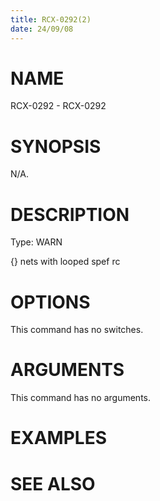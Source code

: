 ```yaml
---
title: RCX-0292(2)
date: 24/09/08
---
```


# NAME

RCX-0292 - RCX-0292

# SYNOPSIS

N/A.

# DESCRIPTION

Type: WARN

{} nets with looped spef rc

# OPTIONS

This command has no switches.

# ARGUMENTS

This command has no arguments.

# EXAMPLES

# SEE ALSO
